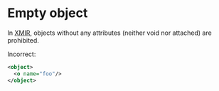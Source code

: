 # Empty object

In [XMIR], objects without any attributes (neither void nor attached) are
prohibited.

Incorrect:

```xml
<object>
  <o name="foo"/>
</object>
```

[XMIR]: https://news.eolang.org/2022-11-25-xmir-guide.html
